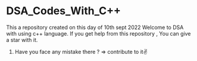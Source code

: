 # DSA_Codes_With_C++
This a repository created on this day of 10th sept 2022
Welcome to DSA with using c++ language.
If you get help from this repository , You can give a star with it.

1) Have you face any mistake there ?
=> contribute to it✌️
